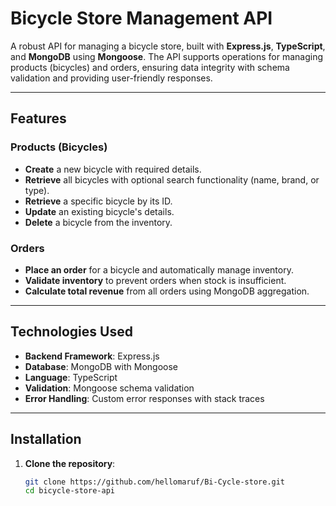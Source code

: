 # Bicycle Store Management API

A robust API for managing a bicycle store, built with **Express.js**, **TypeScript**, and **MongoDB** using **Mongoose**. The API supports operations for managing products (bicycles) and orders, ensuring data integrity with schema validation and providing user-friendly responses.

---

## Features

### Products (Bicycles)
- **Create** a new bicycle with required details.
- **Retrieve** all bicycles with optional search functionality (name, brand, or type).
- **Retrieve** a specific bicycle by its ID.
- **Update** an existing bicycle's details.
- **Delete** a bicycle from the inventory.

### Orders
- **Place an order** for a bicycle and automatically manage inventory.
- **Validate inventory** to prevent orders when stock is insufficient.
- **Calculate total revenue** from all orders using MongoDB aggregation.

---

## Technologies Used

- **Backend Framework**: Express.js
- **Database**: MongoDB with Mongoose
- **Language**: TypeScript
- **Validation**: Mongoose schema validation
- **Error Handling**: Custom error responses with stack traces

---

## Installation

1. **Clone the repository**:
   ```bash
   git clone https://github.com/hellomaruf/Bi-Cycle-store.git
   cd bicycle-store-api 
